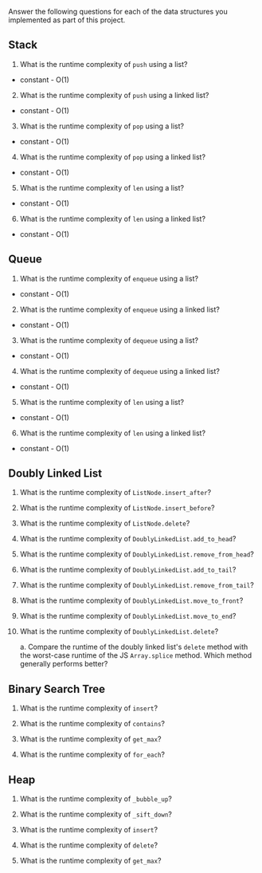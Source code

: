 Answer the following questions for each of the data structures you implemented as part of this project.

## Stack

1. What is the runtime complexity of `push` using a list?
- constant - O(1)

2. What is the runtime complexity of `push` using a linked list?
- constant - O(1)

3. What is the runtime complexity of `pop` using a list?
- constant - O(1)

4. What is the runtime complexity of `pop` using a linked list?
- constant - O(1)

5. What is the runtime complexity of `len` using a list?
- constant - O(1)

6. What is the runtime complexity of `len` using a linked list?
- constant - O(1)

## Queue

1. What is the runtime complexity of `enqueue` using a list?
- constant - O(1)

2. What is the runtime complexity of `enqueue` using a linked list?
- constant - O(1)

3. What is the runtime complexity of `dequeue` using a list?
- constant - O(1)

4. What is the runtime complexity of `dequeue` using a linked list?
- constant - O(1)

5. What is the runtime complexity of `len` using a list?
- constant - O(1)

6. What is the runtime complexity of `len` using a linked list?
- constant - O(1)

## Doubly Linked List

1. What is the runtime complexity of `ListNode.insert_after`?

2. What is the runtime complexity of `ListNode.insert_before`?

3. What is the runtime complexity of `ListNode.delete`?

4. What is the runtime complexity of `DoublyLinkedList.add_to_head`?

5. What is the runtime complexity of `DoublyLinkedList.remove_from_head`?

6. What is the runtime complexity of `DoublyLinkedList.add_to_tail`?

7. What is the runtime complexity of `DoublyLinkedList.remove_from_tail`?

8. What is the runtime complexity of `DoublyLinkedList.move_to_front`?

9. What is the runtime complexity of `DoublyLinkedList.move_to_end`?

10. What is the runtime complexity of `DoublyLinkedList.delete`?

    a. Compare the runtime of the doubly linked list's `delete` method with the worst-case runtime of the JS `Array.splice` method. Which method generally performs better?

## Binary Search Tree

1. What is the runtime complexity of `insert`? 

2. What is the runtime complexity of `contains`?

3. What is the runtime complexity of `get_max`? 

4. What is the runtime complexity of `for_each`?
    
## Heap

1. What is the runtime complexity of `_bubble_up`?

2. What is the runtime complexity of `_sift_down`?

3. What is the runtime complexity of `insert`?

4. What is the runtime complexity of `delete`?

5. What is the runtime complexity of `get_max`?
